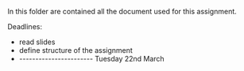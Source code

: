 In this folder are contained all the document used for this assignment.

Deadlines:
- read slides
- define structure of the assignment
- ----------------------- Tuesday 22nd March

